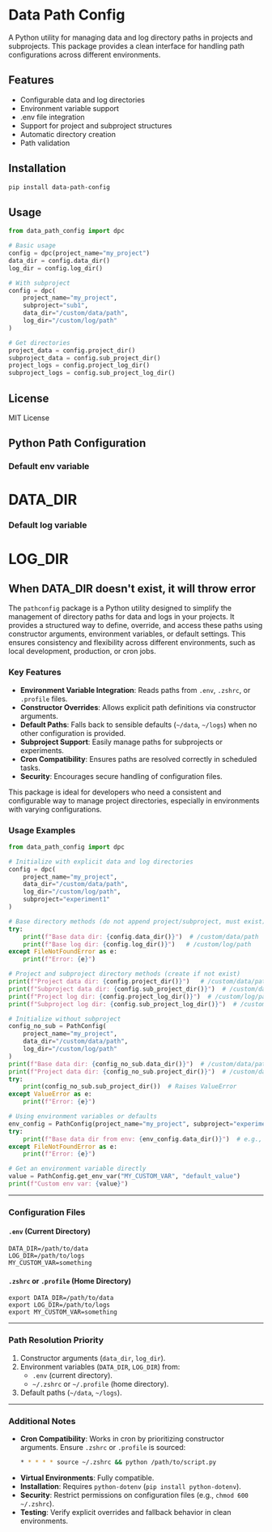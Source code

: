 # Data Path Config

A Python utility for managing data and log directory paths in projects and subprojects. This package provides a clean interface for handling path configurations across different environments.

## Features

- Configurable data and log directories
- Environment variable support
- .env file integration
- Support for project and subproject structures
- Automatic directory creation
- Path validation

## Installation

```bash
pip install data-path-config
```

## Usage

```python
from data_path_config import dpc

# Basic usage
config = dpc(project_name="my_project")
data_dir = config.data_dir()
log_dir = config.log_dir()

# With subproject
config = dpc(
    project_name="my_project",
    subproject="sub1",
    data_dir="/custom/data/path",
    log_dir="/custom/log/path"
)

# Get directories
project_data = config.project_dir()
subproject_data = config.sub_project_dir()
project_logs = config.project_log_dir()
subproject_logs = config.sub_project_log_dir()
```

## License

MIT License

## Python Path Configuration

### Default env variable 
# DATA_DIR
### Default log variable 
# LOG_DIR

## When DATA_DIR doesn't exist, it will throw error

The `pathconfig` package is a Python utility designed to simplify the management of directory paths for data and logs in your projects. It provides a structured way to define, override, and access these paths using constructor arguments, environment variables, or default settings. This ensures consistency and flexibility across different environments, such as local development, production, or cron jobs.

### Key Features
- **Environment Variable Integration**: Reads paths from `.env`, `.zshrc`, or `.profile` files.
- **Constructor Overrides**: Allows explicit path definitions via constructor arguments.
- **Default Paths**: Falls back to sensible defaults (`~/data`, `~/logs`) when no other configuration is provided.
- **Subproject Support**: Easily manage paths for subprojects or experiments.
- **Cron Compatibility**: Ensures paths are resolved correctly in scheduled tasks.
- **Security**: Encourages secure handling of configuration files.

This package is ideal for developers who need a consistent and configurable way to manage project directories, especially in environments with varying configurations.

### Usage Examples

```python
from data_path_config import dpc

# Initialize with explicit data and log directories
config = dpc(
    project_name="my_project",
    data_dir="/custom/data/path",
    log_dir="/custom/log/path",
    subproject="experiment1"
)

# Base directory methods (do not append project/subproject, must exist)
try:
    print(f"Base data dir: {config.data_dir()}")  # /custom/data/path
    print(f"Base log dir: {config.log_dir()}")   # /custom/log/path
except FileNotFoundError as e:
    print(f"Error: {e}")

# Project and subproject directory methods (create if not exist)
print(f"Project data dir: {config.project_dir()}")   # /custom/data/path/my_project
print(f"Subproject data dir: {config.sub_project_dir()}")  # /custom/data/path/my_project/experiment1
print(f"Project log dir: {config.project_log_dir()}")  # /custom/log/path/my_project
print(f"Subproject log dir: {config.sub_project_log_dir()}")  # /custom/log/path/my_project/experiment1

# Initialize without subproject
config_no_sub = PathConfig(
    project_name="my_project",
    data_dir="/custom/data/path",
    log_dir="/custom/log/path"
)
print(f"Base data dir: {config_no_sub.data_dir()}")  # /custom/data/path
print(f"Project data dir: {config_no_sub.project_dir()}")  # /custom/data/path/my_project
try:
    print(config_no_sub.sub_project_dir())  # Raises ValueError
except ValueError as e:
    print(f"Error: {e}")

# Using environment variables or defaults
env_config = PathConfig(project_name="my_project", subproject="experiment1")
try:
    print(f"Base data dir from env: {env_config.data_dir()}")  # e.g., /path/to/data from DATA_DIR
except FileNotFoundError as e:
    print(f"Error: {e}")

# Get an environment variable directly
value = PathConfig.get_env_var("MY_CUSTOM_VAR", "default_value")
print(f"Custom env var: {value}")
```

---

### Configuration Files

#### `.env` (Current Directory)
```plaintext
DATA_DIR=/path/to/data
LOG_DIR=/path/to/logs
MY_CUSTOM_VAR=something
```

#### `.zshrc` or `.profile` (Home Directory)
```plaintext
export DATA_DIR=/path/to/data
export LOG_DIR=/path/to/logs
export MY_CUSTOM_VAR=something
```

---

### Path Resolution Priority
1. Constructor arguments (`data_dir`, `log_dir`).
2. Environment variables (`DATA_DIR`, `LOG_DIR`) from:
   - `.env` (current directory).
   - `~/.zshrc` or `~/.profile` (home directory).
3. Default paths (`~/data`, `~/logs`).

---

### Additional Notes
- **Cron Compatibility**: Works in cron by prioritizing constructor arguments. Ensure `.zshrc` or `.profile` is sourced:
  ```bash
  * * * * * source ~/.zshrc && python /path/to/script.py
  ```
- **Virtual Environments**: Fully compatible.
- **Installation**: Requires `python-dotenv` (`pip install python-dotenv`).
- **Security**: Restrict permissions on configuration files (e.g., `chmod 600 ~/.zshrc`).
- **Testing**: Verify explicit overrides and fallback behavior in clean environments.